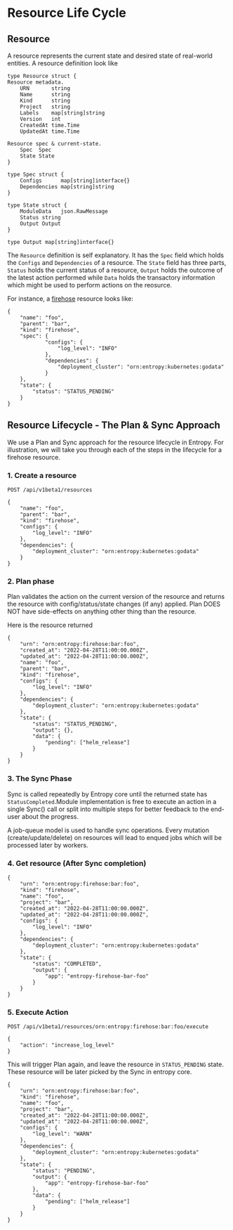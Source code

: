 # Resource Life Cycle

## Resource

A resource represents the current state and desired state of real-world entities. A resource definition look like 

```
type Resource struct {
Resource metadata.
    URN       string
    Name      string
    Kind      string
    Project   string 
    Labels    map[string]string      
    Version   int                   
    CreatedAt time.Time             
    UpdatedAt time.Time             

Resource spec & current-state.
    Spec  Spec 
    State State
}

type Spec struct {
    Configs      map[string]interface{}
    Dependencies map[string]string
}

type State struct {
    ModuleData   json.RawMessage
    Status string
    Output Output
}

type Output map[string]interface{}
```

The `Resource` definition is self explanatory. It has the `Spec` field which holds the `Configs` and `Dependencies` of a resource. The `State` field has three parts, `Status` holds the current status of a resource, `Output` holds the outcome of the latest action performed while `Data` holds the transactory information which might be used to perform actions on the reosurce.

For instance, a [firehose](https://github.com/goto/firehose) resource looks like:

```
{
    "name": "foo",
    "parent": "bar",
    "kind": "firehose",
    "spec": {
            "configs": {
                "log_level": "INFO"
            },
            "dependencies": {
                "deployment_cluster": "orn:entropy:kubernetes:godata"
            }
    },
    "state": {
        "status": "STATUS_PENDING"
    }
}
```

## Resource Lifecycle - The Plan & Sync Approach

We use a Plan and Sync approach for the resource lifecycle in Entropy. For illustration, we will take you through each of the steps in the lifecycle for a firehose resource.

### 1. Create a resource

```
POST /api/v1beta1/resources

{
    "name": "foo",
    "parent": "bar",
    "kind": "firehose",
    "configs": {
        "log_level": "INFO"
    },
    "dependencies": {
        "deployment_cluster": "orn:entropy:kubernetes:godata"
    }
}
```

### 2. Plan phase

Plan validates the action on the current version of the resource and returns the resource with config/status/state changes (if any) applied. Plan DOES NOT have side-effects on anything other thing than the resource.

Here is the resource returned 

```
{
    "urn": "orn:entropy:firehose:bar:foo",
    "created_at": "2022-04-28T11:00:00.000Z",
    "updated_at": "2022-04-28T11:00:00.000Z",
    "name": "foo",
    "parent": "bar",
    "kind": "firehose",
    "configs": {
        "log_level": "INFO"
    },
    "dependencies": {
        "deployment_cluster": "orn:entropy:kubernetes:godata"
    },
    "state": {
        "status": "STATUS_PENDING",
        "output": {},
        "data": {
            "pending": ["helm_release"]
        }
    }
}
```

### 3. The Sync Phase

Sync is called repeatedly by Entropy core until the returned state has `StatusCompleted`.Module implementation is free to execute an action in a single Sync() call or split into multiple steps for better feedback to the end-user about the progress.

A job-queue model is used to handle sync operations. Every mutation (create/update/delete) on resources will lead to enqued jobs which will be processed later by workers.

### 4. Get resource (After Sync completion)

```
{
    "urn": "orn:entropy:firehose:bar:foo",
    "kind": "firehose",
    "name": "foo",
    "project": "bar",
    "created_at": "2022-04-28T11:00:00.000Z",
    "updated_at": "2022-04-28T11:00:00.000Z",
    "configs": {
        "log_level": "INFO"
    },
    "dependencies": {
        "deployment_cluster": "orn:entropy:kubernetes:godata"
    },
    "state": {
        "status": "COMPLETED",
        "output": {
            "app": "entropy-firehose-bar-foo"
        }
    }
}
```

### 5. Execute Action

```
POST /api/v1beta1/resources/orn:entropy:firehose:bar:foo/execute

{
    "action": "increase_log_level"
}
```

This will trigger Plan again, and leave the resource in `STATUS_PENDING` state. These resource will be later picked by the Sync in entropy core.

```
{
    "urn": "orn:entropy:firehose:bar:foo",
    "kind": "firehose",
    "name": "foo",
    "project": "bar",
    "created_at": "2022-04-28T11:00:00.000Z",
    "updated_at": "2022-04-28T11:00:00.000Z",
    "configs": {
        "log_level": "WARN"
    },
    "dependencies": {
        "deployment_cluster": "orn:entropy:kubernetes:godata"
    },
    "state": {
        "status": "PENDING",
        "output": {
            "app": "entropy-firehose-bar-foo"
        },
        "data": {
            "pending": ["helm_release"]
        }
    }
}
```